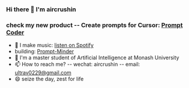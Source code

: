 ### Hi there 👋 I'm aircrushin

### check my new product -- Create prompts for Cursor: [Prompt Coder](https://code.promptate.xyz/)


- 🎵 I make music:  [listen on Spotify](https://open.spotify.com/artist/0ioqyBVFLM9ce0eFyLz2Ly)
- building: [Prompt-Minder](https://www.prompt-minder.com/)
- 🏫 I'm a master student of Artificial Intelligence at Monash University
- 📫 How to reach me? -- wechat: aircrushin -- email: ultrav0229@gmail.com
- 😄 seize the day, zest for life

